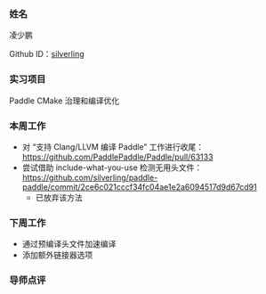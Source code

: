 ### 姓名

凌少鹏

Github ID：[silverling](https://github.com/silverling)

### 实习项目

Paddle CMake 治理和编译优化

### 本周工作

- 对 “支持 Clang/LLVM 编译 Paddle” 工作进行收尾：https://github.com/PaddlePaddle/Paddle/pull/63133
- 尝试借助 include-what-you-use 检测无用头文件：https://github.com/silverling/paddle-paddle/commit/2ce6c021cccf34fc04ae1e2a6094517d9d67cd91
  - 已放弃该方法

### 下周工作

- 通过预编译头文件加速编译
- 添加额外链接器选项

### 导师点评
